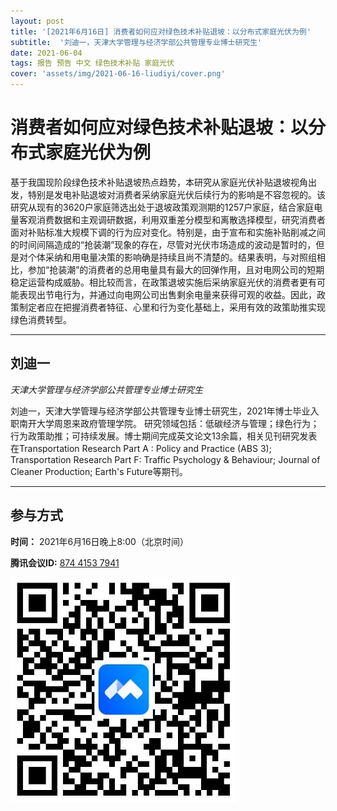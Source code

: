 ```yaml
---
layout: post
title: '[2021年6月16日] 消费者如何应对绿色技术补贴退坡：以分布式家庭光伏为例'
subtitle:  '刘迪一，天津大学管理与经济学部公共管理专业博士研究生'
date: 2021-06-04
tags: 报告 预告 中文 绿色技术补贴 家庭光伏 
cover: 'assets/img/2021-06-16-liudiyi/cover.png'
---
```


# 消费者如何应对绿色技术补贴退坡：以分布式家庭光伏为例

基于我国现阶段绿色技术补贴退坡热点趋势，本研究从家庭光伏补贴退坡视角出发，特别是发电补贴退坡对消费者采纳家庭光伏后续行为的影响是不容忽视的。该研究从现有的3620户家庭筛选出处于退坡政策观测期的1257户家庭，结合家庭电量客观消费数据和主观调研数据，利用双重差分模型和离散选择模型，研究消费者面对补贴标准大规模下调的行为应对变化。特别是，由于宣布和实施补贴削减之间的时间间隔造成的“抢装潮”现象的存在，尽管对光伏市场造成的波动是暂时的，但是对个体采纳和用电量决策的影响确是持续且尚不清楚的。结果表明，与对照组相比，参加“抢装潮”的消费者的总用电量具有最大的回弹作用，且对电网公司的短期稳定运营构成威胁。相比较而言，在政策退坡实施后采纳家庭光伏的消费者更有可能表现出节电行为，并通过向电网公司出售剩余电量来获得可观的收益。因此，政策制定者应在把握消费者特征、心里和行为变化基础上，采用有效的政策助推实现绿色消费转型。


----------

## 刘迪一

*天津大学管理与经济学部公共管理专业博士研究生*

刘迪一，天津大学管理与经济学部公共管理专业博士研究生，2021年博士毕业入职南开大学周恩来政府管理学院。
研究领域包括：低碳经济与管理；绿色行为；行为政策助推；可持续发展。博士期间完成英文论文13余篇，相关见刊研究发表在Transportation Research Part A : Policy and Practice (ABS 3); Transportation Research Part F: Traffic Psychology & Behaviour; Journal of Cleaner Production; Earth's Future等期刊。


-----------
##  参与方式

 **时间：** 2021年6月16日晚上8:00（北京时间）

 **腾讯会议ID:** [874 4153 7941](https://meeting.tencent.com/s/UIeb8Y3Vky8l)

 ![meeting link](/assets/img/2021-06-16-liudiyi/link.jpeg)